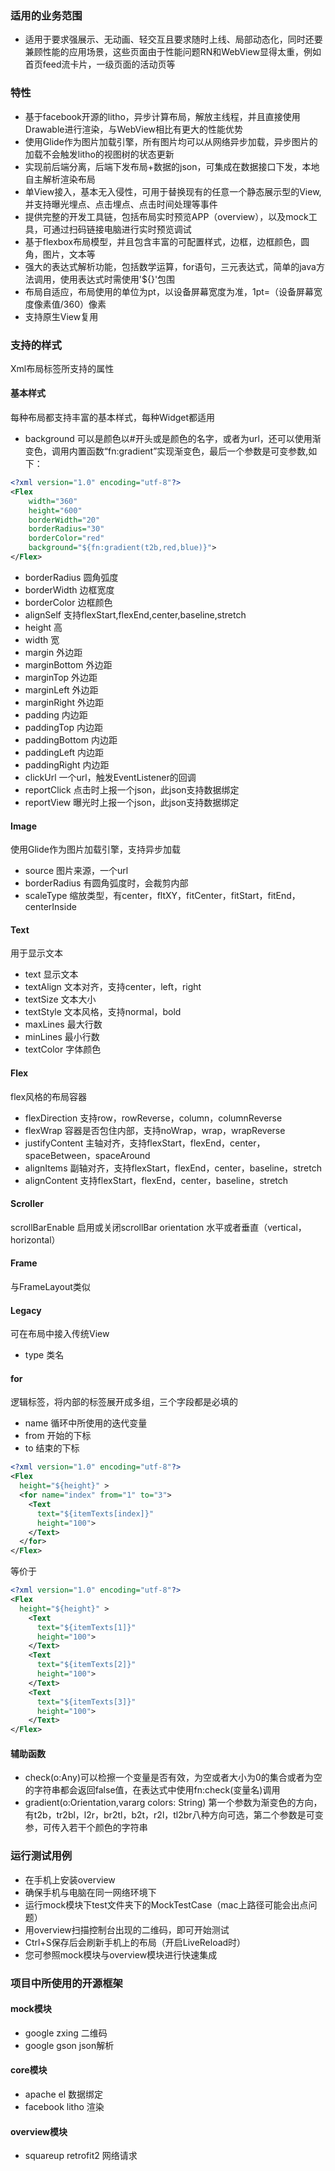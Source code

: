 ### 适用的业务范围
* 适用于要求强展示、无动画、轻交互且要求随时上线、局部动态化，同时还要兼顾性能的应用场景，这些页面由于性能问题RN和WebView显得太重，例如首页feed流卡片，一级页面的活动页等
### 特性
* 基于facebook开源的litho，异步计算布局，解放主线程，并且直接使用Drawable进行渲染，与WebView相比有更大的性能优势
* 使用Glide作为图片加载引擎，所有图片均可以从网络异步加载，异步图片的加载不会触发litho的视图树的状态更新
* 实现前后端分离，后端下发布局+数据的json，可集成在数据接口下发，本地自主解析渲染布局
* 单View接入，基本无入侵性，可用于替换现有的任意一个静态展示型的View,并支持曝光埋点、点击埋点、点击时间处理等事件
* 提供完整的开发工具链，包括布局实时预览APP（overview），以及mock工具，可通过扫码链接电脑进行实时预览调试
* 基于flexbox布局模型，并且包含丰富的可配置样式，边框，边框颜色，圆角，图片，文本等
* 强大的表达式解析功能，包括数学运算，for语句，三元表达式，简单的java方法调用，使用表达式时需使用'${}'包围
* 布局自适应，布局使用的单位为pt，以设备屏幕宽度为准，1pt=（设备屏幕宽度像素值/360）像素
* 支持原生View复用
### 支持的样式
Xml布局标签所支持的属性
#### 基本样式
每种布局都支持丰富的基本样式，每种Widget都适用
* background 可以是颜色以#开头或是颜色的名字，或者为url，还可以使用渐变色，调用内置函数“fn:gradient”实现渐变色，最后一个参数是可变参数,如下：
```xml
<?xml version="1.0" encoding="utf-8"?>
<Flex
    width="360"
    height="600"
    borderWidth="20"
    borderRadius="30"
    borderColor="red"
    background="${fn:gradient(t2b,red,blue)}">
</Flex>
```
* borderRadius 圆角弧度
* borderWidth 边框宽度
* borderColor 边框颜色
* alignSelf 支持flexStart,flexEnd,center,baseline,stretch
* height 高
* width 宽
* margin 外边距
* marginBottom 外边距
* marginTop 外边距
* marginLeft 外边距
* marginRight 外边距
* padding 内边距
* paddingTop 内边距
* paddingBottom 内边距
* paddingLeft 内边距
* paddingRight 内边距
* clickUrl 一个url，触发EventListener的回调
* reportClick 点击时上报一个json，此json支持数据绑定
* reportView 曝光时上报一个json，此json支持数据绑定
#### Image
使用Glide作为图片加载引擎，支持异步加载
* source 图片来源，一个url
* borderRadius 有圆角弧度时，会裁剪内部
* scaleType 缩放类型，有center，fltXY，fitCenter，fitStart，fitEnd，centerInside
#### Text
用于显示文本
* text 显示文本
* textAlign 文本对齐，支持center，left，right
* textSize 文本大小
* textStyle 文本风格，支持normal，bold
* maxLines 最大行数
* minLines 最小行数
* textColor 字体颜色
#### Flex
flex风格的布局容器
* flexDirection 支持row，rowReverse，column，columnReverse
* flexWrap 容器是否包住内部，支持noWrap，wrap，wrapReverse
* justifyContent 主轴对齐，支持flexStart，flexEnd，center，spaceBetween，spaceAround
* alignItems 副轴对齐，支持flexStart，flexEnd，center，baseline，stretch
* alignContent 支持flexStart，flexEnd，center，baseline，stretch
#### Scroller
scrollBarEnable 启用或关闭scrollBar
orientation 水平或者垂直（vertical，horizontal）
#### Frame
与FrameLayout类似
#### Legacy
可在布局中接入传统View
* type 类名
#### for
逻辑标签，将内部的标签展开成多组，三个字段都是必填的
* name 循环中所使用的迭代变量
* from 开始的下标
* to 结束的下标
```xml
<?xml version="1.0" encoding="utf-8"?>
<Flex
  height="${height}" >
  <for name="index" from="1" to="3">
    <Text
      text="${itemTexts[index]}"
      height="100">
    </Text>
  </for>
</Flex>
```
等价于
```xml
<?xml version="1.0" encoding="utf-8"?>
<Flex
  height="${height}" >
    <Text
      text="${itemTexts[1]}"
      height="100">
    </Text>
    <Text
      text="${itemTexts[2]}"
      height="100">
    </Text>
    <Text
      text="${itemTexts[3]}"
      height="100">
    </Text>
</Flex>
```
#### 辅助函数
* check(o:Any)可以检擦一个变量是否有效，为空或者大小为0的集合或者为空的字符串都会返回false值，在表达式中使用fn:check(变量名)调用
* gradient(o:Orientation,vararg colors: String) 第一个参数为渐变色的方向，有t2b，tr2bl，l2r，br2tl，b2t，r2l，tl2br八种方向可选，第二个参数是可变参，可传入若干个颜色的字符串
### 运行测试用例
* 在手机上安装overview
* 确保手机与电脑在同一网络环境下
* 运行mock模块下test文件夹下的MockTestCase（mac上路径可能会出点问题）
* 用overview扫描控制台出现的二维码，即可开始测试
* Ctrl+S保存后会刷新手机上的布局（开启LiveReload时）
* 您可参照mock模块与overview模块进行快速集成
### 项目中所使用的开源框架
#### mock模块
* google zxing 二维码
* google gson json解析
#### core模块
* apache el 数据绑定
* facebook litho 渲染
#### overview模块
* squareup retrofit2 网络请求